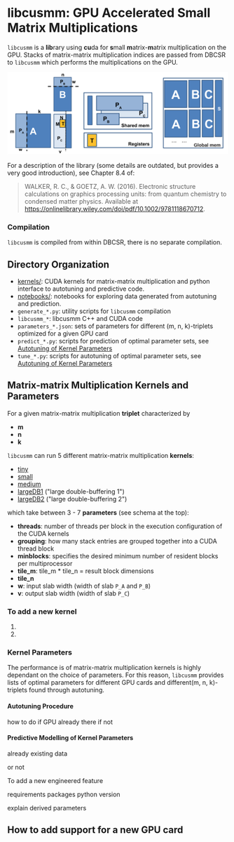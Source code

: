 # libcusmm: GPU Accelerated Small Matrix Multiplications

`libcusmm` is a **lib**rary using **cu**da for **s**mall **m**atrix-**m**atrix multiplication on the GPU. Stacks of matrix-matrix multiplication indices are passed from DBCSR to `libcusmm` which performs the multiplications on the GPU. 

![libcusmm parameters](../../../../docs/images/libcusmm_parameters_and_memory.png)

For a description of the library (some details are outdated, but provides a very good introduction), see 
Chapter 8.4 of: 

> WALKER, R. C., & GOETZ, A. W. (2016). Electronic structure calculations on graphics processing units: from quantum chemistry to condensed matter physics. Available at https://onlinelibrary.wiley.com/doi/pdf/10.1002/9781118670712.

### Compilation

`libcusmm` is compiled from within DBCSR, there is no separate compilation.  

## Directory Organization 

- [kernels/](kernels/): CUDA kernels for matrix-matrix multiplication and python interface to autotuning and predictive code. 
- [notebooks/](notebooks/): notebooks for exploring data generated from autotuning and prediction. 
- `generate_*.py`: utility scripts for `libcusmm` compilation 
- `libcusmm_*`: libcusmm C++ and CUDA code 
- `parameters_*.json`: sets of parameters for different (m, n, k)-triplets optimized for a given GPU card 
- `predict_*.py`: scripts for prediction of optimal parameter sets, see [Autotuning of Kernel Parameters](#autotuning-of-kernel-parameters) 
- `tune_*.py`: scripts for autotuning of optimal parameter sets, see [Autotuning of Kernel Parameters](#autotuning-of-kernel-parameters)  

## Matrix-matrix Multiplication Kernels and Parameters  

For a given matrix-matrix multiplication **triplet** characterized by

- **m** 
- **n** 
- **k**

`libcusmm` can run 5 different matrix-matrix multiplication **kernels**: 

- [tiny](kernels/cusmm_dnt_tiny.h)
- [small](kernels/cusmm_dnt_small.h)
- [medium](kernels/cusmm_dnt_medium.h) 
- [largeDB1](kernels/cusmm_dnt_largeDB1.h) ("large double-buffering 1")
- [largeDB2](kernels/cusmm_dnt_largeDB2.h) ("large double-buffering 2")

which take between 3 - 7 **parameters** (see schema at the top): 

- **threads**: number of threads per block in the execution configuration of the CUDA kernels
- **grouping**: how many stack entries are grouped together into a CUDA thread block
- **minblocks**: specifies the desired minimum number of resident blocks per multiprocessor
- **tile_m**: tile_m * tile_n = result block dimensions 
- **tile_n** 
- **w**: input slab width (width of slab `P_A` and `P_B`)
- **v**: output slab width (width of slab `P_C`) 

### To add a new kernel 

1.

2.

### Kernel Parameters 
The performance is of matrix-matrix multiplication kernels is highly dependant on the choice of parameters. 
For this reason, `libcusmm` provides lists of optimal parameters for different GPU cards and different(m, n, k)-triplets 
found through autotuning.

#### Autotuning Procedure
how to do 
if GPU already there 
if not

#### Predictive Modelling of Kernel Parameters 

already existing data

or not

To add a new engineered feature  

requirements
packages
python version

explain derived parameters  
 
## How to add support for a new GPU card


